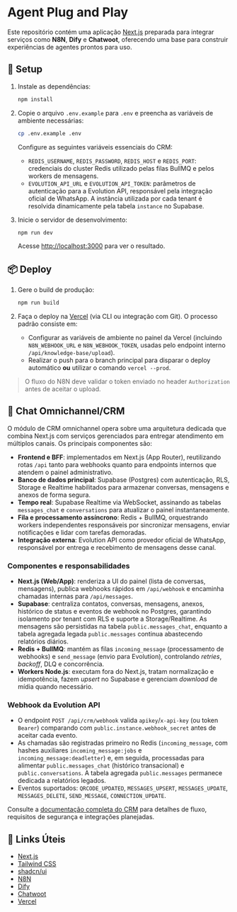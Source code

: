 # Agent Plug and Play

Este repositório contém uma aplicação [Next.js](https://nextjs.org/) preparada para integrar serviços como **N8N**, **Dify** e **Chatwoot**, oferecendo uma base para construir experiências de agentes prontos para uso.

## 🚀 Setup

1. Instale as dependências:

   ```bash
   npm install
   ```

2. Copie o arquivo `.env.example` para `.env` e preencha as variáveis de ambiente necessárias:

   ```bash
   cp .env.example .env
   ```

   Configure as seguintes variáveis essenciais do CRM:

   - `REDIS_USERNAME`, `REDIS_PASSWORD`, `REDIS_HOST` e `REDIS_PORT`: credenciais do cluster Redis utilizado pelas filas BullMQ e pelos workers de mensagens.
   - `EVOLUTION_API_URL` e `EVOLUTION_API_TOKEN`: parâmetros de autenticação para a Evolution API, responsável pela integração oficial de WhatsApp. A instância utilizada por cada tenant é resolvida dinamicamente pela tabela `instance` no Supabase.

3. Inicie o servidor de desenvolvimento:

   ```bash
   npm run dev
   ```

   Acesse [http://localhost:3000](http://localhost:3000) para ver o resultado.

## 📦 Deploy

1. Gere o build de produção:

   ```bash
   npm run build
   ```

2. Faça o deploy na [Vercel](https://vercel.com/) (via CLI ou integração com Git). O processo padrão consiste em:
   - Configurar as variáveis de ambiente no painel da Vercel (incluindo `N8N_WEBHOOK_URL` e `N8N_WEBHOOK_TOKEN`, usadas pelo endpoint interno `/api/knowledge-base/upload`).
   - Realizar o push para o branch principal para disparar o deploy automático **ou** utilizar o comando `vercel --prod`.

> O fluxo do N8N deve validar o token enviado no header `Authorization` antes de aceitar o upload.

## 🧠 Chat Omnichannel/CRM

O módulo de CRM omnichannel opera sobre uma arquitetura dedicada que combina Next.js com serviços gerenciados para entregar atendimento em múltiplos canais. Os principais componentes são:

- **Frontend e BFF**: implementados em Next.js (App Router), reutilizando rotas `/api` tanto para webhooks quanto para endpoints internos que atendem o painel administrativo.
- **Banco de dados principal**: Supabase (Postgres) com autenticação, RLS, Storage e Realtime habilitados para armazenar conversas, mensagens e anexos de forma segura.
- **Tempo real**: Supabase Realtime via WebSocket, assinando as tabelas `messages_chat` e `conversations` para atualizar o painel instantaneamente.
- **Fila e processamento assíncrono**: Redis + BullMQ, orquestrando workers independentes responsáveis por sincronizar mensagens, enviar notificações e lidar com tarefas demoradas.
- **Integração externa**: Evolution API como provedor oficial de WhatsApp, responsável por entrega e recebimento de mensagens desse canal.

### Componentes e responsabilidades

- **Next.js (Web/App)**: renderiza a UI do painel (lista de conversas, mensagens), publica webhooks rápidos em `/api/webhook` e encaminha chamadas internas para `/api/messages`.
- **Supabase**: centraliza contatos, conversas, mensagens, anexos, histórico de status e eventos de webhook no Postgres, garantindo isolamento por tenant com RLS e suporte a Storage/Realtime. As mensagens são persistidas na tabela `public.messages_chat`, enquanto a tabela agregada legada `public.messages` continua abastecendo relatórios diários.
- **Redis + BullMQ**: mantém as filas `incoming_message` (processamento de webhooks) e `send_message` (envio para Evolution), controlando _retries_, _backoff_, DLQ e concorrência.
- **Workers Node.js**: executam fora do Next.js, tratam normalização e idempotência, fazem _upsert_ no Supabase e gerenciam _download_ de mídia quando necessário.

### Webhook da Evolution API

- O endpoint `POST /api/crm/webhook` valida `apikey`/`x-api-key` (ou token `Bearer`) comparando com `public.instance.webhook_secret` antes de aceitar cada evento.
- As chamadas são registradas primeiro no Redis (`incoming_message`, com hashes auxiliares `incoming_message:jobs` e `incoming_message:deadletter`) e, em seguida, processadas para alimentar `public.messages_chat` (histórico transacional) e `public.conversations`. A tabela agregada `public.messages` permanece dedicada a relatórios legados.
- Eventos suportados: `QRCODE_UPDATED`, `MESSAGES_UPSERT`, `MESSAGES_UPDATE`, `MESSAGES_DELETE`, `SEND_MESSAGE`, `CONNECTION_UPDATE`.

Consulte a [documentação completa do CRM](docs/crm.md) para detalhes de fluxo, requisitos de segurança e integrações planejadas.

## 🔗 Links Úteis

- [Next.js](https://nextjs.org/docs)
- [Tailwind CSS](https://tailwindcss.com/)
- [shadcn/ui](https://ui.shadcn.com/)
- [N8N](https://n8n.io/)
- [Dify](https://dify.ai/)
- [Chatwoot](https://www.chatwoot.com/)
- [Vercel](https://vercel.com/)

